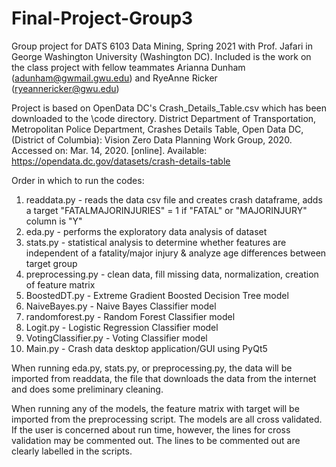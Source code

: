 # Final-Project-Group3
Group project for DATS 6103 Data Mining, Spring 2021 with Prof. Jafari in George Washington University (Washington DC).
Included is the work on the class project with fellow teammates Arianna Dunham (adunham@gwmail.gwu.edu) and RyeAnne Ricker (ryeannericker@gwu.edu)

Project is based on OpenData DC's Crash_Details_Table.csv which has been downloaded to the \code directory.
District Department of Transportation, Metropolitan Police Department, Crashes Details Table, Open Data DC, (District of Columbia): Vision Zero Data Planning Work Group, 2020. Accessed on: Mar. 14, 2020. [online]. 
Available: https://opendata.dc.gov/datasets/crash-details-table

Order in which to run the codes:
1. readdata.py - reads the data csv file and creates crash dataframe, adds a target "FATALMAJORINJURIES" = 1 if "FATAL" or "MAJORINJURY" column is "Y"
2. eda.py - performs the exploratory data analysis of dataset 
3. stats.py - statistical analysis to determine whether features are independent of a fatality/major injury & analyze age differences between target group
4. preprocessing.py - clean data, fill missing data, normalization, creation of feature matrix
5. BoostedDT.py - Extreme Gradient Boosted Decision Tree model
6. NaiveBayes.py - Naive Bayes Classifier model
7. randomforest.py - Random Forest Classifier model
8. Logit.py - Logistic Regression Classifier model
9. VotingClassifier.py - Voting Classifier model
10. Main.py - Crash data desktop application/GUI using PyQt5

When running eda.py, stats.py, or preprocessing.py, the data will be imported from readdata, the file that downloads the data from the internet and does some preliminary cleaning. 

When running any of the models, the feature matrix with target will be imported from the preprocessing script. The models are all cross validated. If the user is concerned about run time, however, the lines for cross validation may be commented out. The lines to be commented out are clearly labelled in the scripts. 



